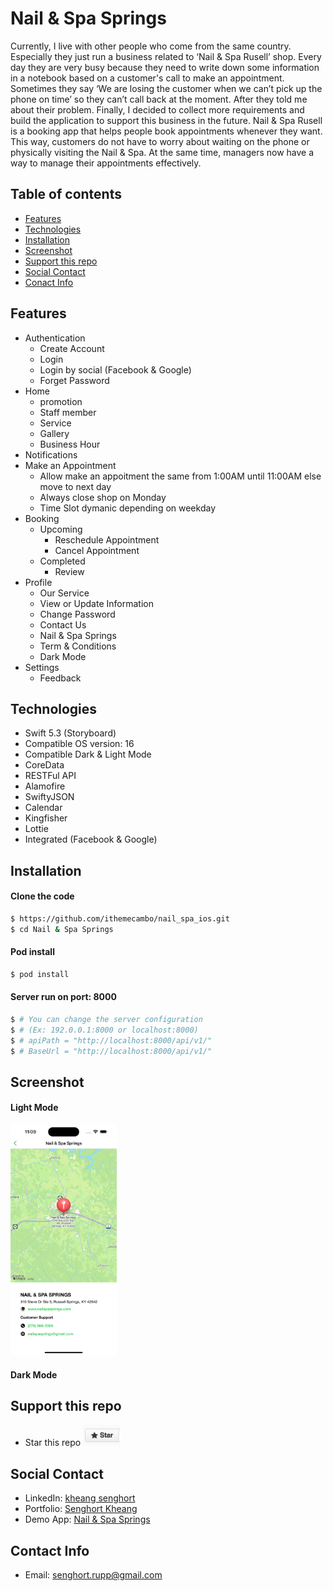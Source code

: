 # Nail & Spa Springs

Currently, I live with other people who come from the same country. Especially they just run a business related to ‘Nail & Spa Rusell’ shop. Every day they are very busy because they need to write down some information in a notebook based on a customer's call to make an appointment. Sometimes they say ‘We are losing the customer when we can’t pick up the phone on time’ so they can’t call back at the moment. After they told me about their problem. Finally, I decided to collect more requirements and build the application to support this business in the future. Nail & Spa Rusell is a booking app that helps people book appointments whenever they want. This way, customers do not have to worry about waiting on the phone or physically visiting the Nail & Spa. At the same time, managers now have a way to manage their appointments effectively.


## Table of contents
* [Features](#features)
* [Technologies](#technologies)
* [Installation](#installation)
* [Screenshot](#screenshot)
* [Support this repo](#support-this-repo)
* [Social Contact](#social-contact)
* [Conact Info](#contact-info)


## Features
- Authentication
  - Create Account
  - Login 
  - Login by social (Facebook & Google)
  - Forget Password
- Home
  - promotion
  - Staff member
  - Service
  - Gallery
  - Business Hour
- Notifications
- Make an Appointment
  - Allow make an appoitment the same from 1:00AM until 11:00AM else move to next day
  - Always close shop on Monday
  - Time Slot dymanic depending on weekday
- Booking
  - Upcoming
     - Reschedule Appointment
     - Cancel Appointment
  - Completed
     - Review
- Profile
  - Our Service
  - View or Update Information
  - Change Password
  - Contact Us
  - Nail & Spa Springs
  - Term & Conditions
  - Dark Mode
- Settings
  - Feedback


## Technologies
- Swift 5.3 (Storyboard)
- Compatible OS version: 16
- Compatible Dark & Light Mode
- CoreData 
- RESTFul API
- Alamofire
- SwiftyJSON
- Calendar
- Kingfisher
- Lottie 
- Integrated (Facebook & Google)


## Installation
#### Clone the code
```sh
$ https://github.com/ithemecambo/nail_spa_ios.git
$ cd Nail & Spa Springs 
```

#### Pod install
```sh
$ pod install
```

#### Server run on port: 8000
```sh
$ # You can change the server configuration
$ # (Ex: 192.0.0.1:8000 or localhost:8000) 
$ # apiPath = "http://localhost:8000/api/v1/"
$ # BaseUrl = "http://localhost:8000/api/v1/"
```

## Screenshot
#### Light Mode
<img src="https://github.com/ithemecambo/nail_spa_portal/blob/main/screenshots/mobile/iOS/4.3.shop-location.png" width="170">

#### Dark Mode


## Support this repo
* Star this repo <img src="https://github.com/ithemecambo/nail_spa_portal/blob/main/screenshots/give-star.png" width="60">


## Social Contact
* LinkedIn: <a href="https://www.linkedin.com/in/senghortkheang">kheang senghort</a>
* Portfolio: <a href="https://ithemecambo.github.io/portfolio">Senghort Kheang</a>
* Demo App: <a href="https://youtu.be/p5YKqSXfMMI">Nail & Spa Springs</a>


## Contact Info
* Email: senghort.rupp@gmail.com
